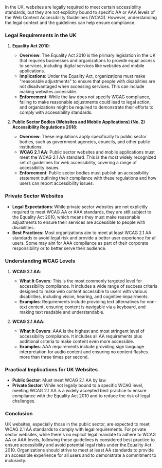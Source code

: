 In the UK, websites are legally required to meet certain accessibility standards, but they are not explicitly bound to specific AA or AAA levels of the Web Content Accessibility Guidelines (WCAG). However, understanding the legal context and the guidelines can help ensure compliance.

### **Legal Requirements in the UK**

1. **Equality Act 2010**:
   - **Overview**: The Equality Act 2010 is the primary legislation in the UK that requires businesses and organizations to provide equal access to services, including digital services like websites and mobile applications.
   - **Implications**: Under the Equality Act, organizations must make "reasonable adjustments" to ensure that people with disabilities are not disadvantaged when accessing services. This can include making websites accessible.
   - **Enforcement**: While the law does not specify WCAG compliance, failing to make reasonable adjustments could lead to legal action, and organizations might be required to demonstrate their efforts to comply with accessibility standards.

2. **Public Sector Bodies (Websites and Mobile Applications) (No. 2) Accessibility Regulations 2018**:
   - **Overview**: These regulations apply specifically to public sector bodies, such as government agencies, councils, and other public institutions.
   - **WCAG 2.1 AA**: Public sector websites and mobile applications must meet the WCAG 2.1 AA standard. This is the most widely recognized set of guidelines for web accessibility, covering a range of accessibility issues.
   - **Enforcement**: Public sector bodies must publish an accessibility statement outlining their compliance with these regulations and how users can report accessibility issues.

### **Private Sector Websites**

- **Legal Expectations**: While private sector websites are not explicitly required to meet WCAG AA or AAA standards, they are still subject to the Equality Act 2010, which means they must make reasonable adjustments to ensure their services are accessible to people with disabilities.
- **Best Practices**: Most organizations aim to meet at least WCAG 2.1 AA standards to avoid legal risk and provide a better user experience for all users. Some may aim for AAA compliance as part of their corporate responsibility or to better serve their audience.

### **Understanding WCAG Levels**

1. **WCAG 2.1 AA**:
   - **What It Covers**: This is the most commonly targeted level for accessibility compliance. It includes a wide range of success criteria designed to make web content accessible to users with various disabilities, including vision, hearing, and cognitive impairments.
   - **Examples**: Requirements include providing text alternatives for non-text content, ensuring content is navigable via a keyboard, and making text readable and understandable.

2. **WCAG 2.1 AAA**:
   - **What It Covers**: AAA is the highest and most stringent level of accessibility compliance. It includes all AA requirements plus additional criteria to make content even more accessible.
   - **Examples**: AAA requirements include providing sign language interpretation for audio content and ensuring no content flashes more than three times per second.

### **Practical Implications for UK Websites**

- **Public Sector**: Must meet WCAG 2.1 AA by law.
- **Private Sector**: While not legally bound to a specific WCAG level, meeting WCAG 2.1 AA is a widely accepted best practice to ensure compliance with the Equality Act 2010 and to reduce the risk of legal challenges.

### **Conclusion**

UK websites, especially those in the public sector, are expected to meet WCAG 2.1 AA standards to comply with legal requirements. For private sector websites, while there's no explicit legal mandate to adhere to WCAG AA or AAA levels, following these guidelines is considered best practice to ensure accessibility and avoid potential legal risks under the Equality Act 2010. Organizations should strive to meet at least AA standards to provide an accessible experience for all users and to demonstrate a commitment to inclusivity.